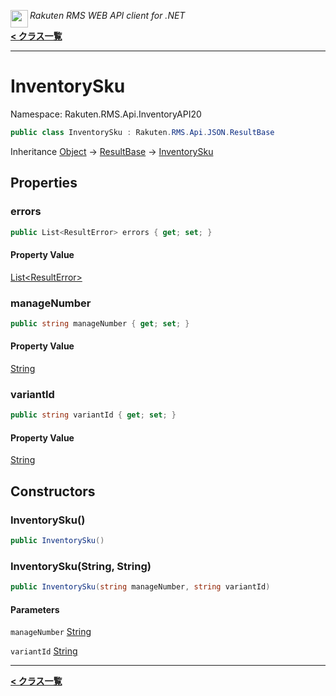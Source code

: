 <img align="left" style="height: 2em;" src="https://webservice.rakuten.co.jp/favicon.ico"><em>Rakuten RMS WEB API client for .NET</em>

[**< クラス一覧**](./)
- - -

# InventorySku

Namespace: Rakuten.RMS.Api.InventoryAPI20

```csharp
public class InventorySku : Rakuten.RMS.Api.JSON.ResultBase
```

Inheritance [Object](https://docs.microsoft.com/en-us/dotnet/api/system.object) → [ResultBase](./rakuten.rms.api.json.resultbase) → [InventorySku](./rakuten.rms.api.inventoryapi20.inventorysku)

## Properties

### <a id="properties-errors"/>**errors**

```csharp
public List<ResultError> errors { get; set; }
```

#### Property Value

[List&lt;ResultError&gt;](https://docs.microsoft.com/en-us/dotnet/api/system.collections.generic.list-1)<br>

### <a id="properties-managenumber"/>**manageNumber**

```csharp
public string manageNumber { get; set; }
```

#### Property Value

[String](https://docs.microsoft.com/en-us/dotnet/api/system.string)<br>

### <a id="properties-variantid"/>**variantId**

```csharp
public string variantId { get; set; }
```

#### Property Value

[String](https://docs.microsoft.com/en-us/dotnet/api/system.string)<br>

## Constructors

### <a id="constructors-.ctor"/>**InventorySku()**

```csharp
public InventorySku()
```

### <a id="constructors-.ctor"/>**InventorySku(String, String)**

```csharp
public InventorySku(string manageNumber, string variantId)
```

#### Parameters

`manageNumber` [String](https://docs.microsoft.com/en-us/dotnet/api/system.string)<br>

`variantId` [String](https://docs.microsoft.com/en-us/dotnet/api/system.string)<br>


- - -
[**< クラス一覧**](./)
